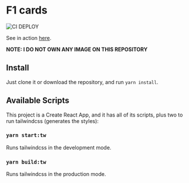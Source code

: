 # F1 cards
![CI DEPLOY](https://github.com/lexcast/f1/workflows/CI%20DEPLOY/badge.svg)

See in action [here](https://lexcast.github.io/f1/).

**NOTE: I DO NOT OWN ANY IMAGE ON THIS REPOSITORY**

## Install

Just clone it or download the repository, and run `yarn install`.

## Available Scripts

This project is a Create React App, and it has all of its scripts, plus two to run tailwindcss (generates the styles):

### `yarn start:tw`

Runs tailwindcss in the development mode.

### `yarn build:tw`

Runs tailwindcss in the production mode.<br />
